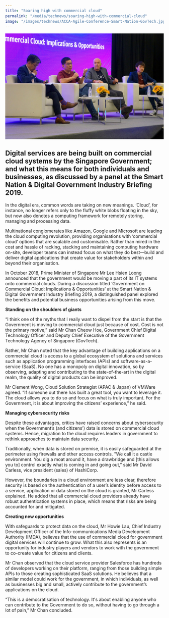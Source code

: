 ```yaml
---
title: "Soaring high with commercial cloud"
permalink: "/media/technews/soaring-high-with-commercial-cloud"
image: "/images/technews/ACCA-Agile-Conference-Smart-Nation-GovTech.jpg"
---
```


![Soaring high with commercial cloud in a Smart Nation](/images/technews/Commercial-Cloud-Industry-Briefing-Smart-Nation-Digital-Government.jpg)


Digital services are being built on commercial cloud systems by the Singapore Government; and what this means for both individuals and businesses, as discussed by a panel at the Smart Nation & Digital Government Industry Briefing 2019. 
---

In the digital era, common words are taking on new meanings. ‘Cloud’, for instance, no longer refers only to the fluffy white blobs floating in the sky, but now also denotes a computing framework for remotely storing, managing and processing data. 

Multinational conglomerates like Amazon, Google and Microsoft are leading the cloud computing revolution, providing organisations with ‘commercial cloud’ options that are scalable and customisable. Rather than mired in the cost and hassle of racking, stacking and maintaining computing hardware on-site, developer teams can instead focus on what they do best—build and deliver digital applications that create value for stakeholders within and beyond their organisation. 

In October 2018, Prime Minister of Singapore Mr Lee Hsien Loong announced that the government would be moving a part of its IT systems onto commercial clouds. During a discussion titled ‘Government on Commercial Cloud: Implications & Opportunities’ at the Smart Nation & Digital Government Industry Briefing 2019, a distinguished panel explored the benefits and potential business opportunities arising from this move. 


**Standing on the shoulders of giants** 

“I think one of the myths that I really want to dispel from the start is that the Government is moving to commercial cloud just because of cost. Cost is not the primary motive,” said Mr Chan Cheow Hoe, Government Chief Digital Technology Officer and Deputy Chief Executive of the Government Technology Agency of Singapore (GovTech).

Rather, Mr Chan noted that the key advantage of building applications on a commercial cloud is access to a global ecosystem of solutions and services such as application programming interfaces (APIs) and software-as-a-service (SaaS). No one has a monopoly on digital innovation, so by observing, adapting and contributing to the state-of-the-art in the digital realm, the quality of digital products can be improved.

Mr Clement Wong, Cloud Solution Strategist (APAC & Japan) of VMWare agreed. “If someone out there has built a great tool, you want to leverage it. The cloud allows you to do so and focus on what is truly important. For the Government, it is about improving the citizens’ experience,” he said. 


**Managing cybersecurity risks**

Despite these advantages, critics have raised concerns about cybersecurity when the Government’s (and citizens’) data is stored on commercial cloud systems. Hence, migration to the cloud requires leaders in government to rethink approaches to maintain data security. 

Traditionally, when data is stored on premise, it is easily safeguarded at the perimeter using firewalls and other access controls. "We call it a castle environment. You dig a moat around it, have a drawbridge and [this allows you to] control exactly what is coming in and going out,” said Mr David Carless, vice president (sales) of HashiCorp. 

However, the boundaries in a cloud environment are less clear, therefore security is based on the authentication of a user’s identity before access to a service, application or data stored on the cloud is granted, Mr Carless explained. He added that all commercial cloud providers already have robust authentication systems in place, which means that risks are being accounted for and mitigated.


**Creating new opportunities**

With safeguards to protect data on the cloud, Mr Howie Lau, Chief Industry Development Officer of the Info-communications Media Development Authority (IMDA), believes that the use of commercial cloud for government digital services will continue to grow. What this also represents is an opportunity for industry players and vendors to work with the government to co-create value for citizens and clients. 

Mr Chan observed that the cloud service provider Salesforce has hundreds of developers working on their platform, ranging from those building simple APIs to those creating sophisticated SaaS solutions. He believes that a similar model could work for the government, in which individuals, as well as businesses big and small, actively contribute to the government’s applications on the cloud. 

“This is a democratisation of technology. It's about enabling anyone who can contribute to the Government to do so, without having to go through a lot of pain,” Mr Chan concluded.

